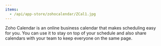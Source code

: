 ```yaml
---
items:
  - /api/app-store/zohocalendar/ZCal1.jpg
---
```


Zoho Calendar is an online business calendar that makes scheduling easy for you. You can use it to stay on top of your schedule and also share calendars with your team to keep everyone on the same page.